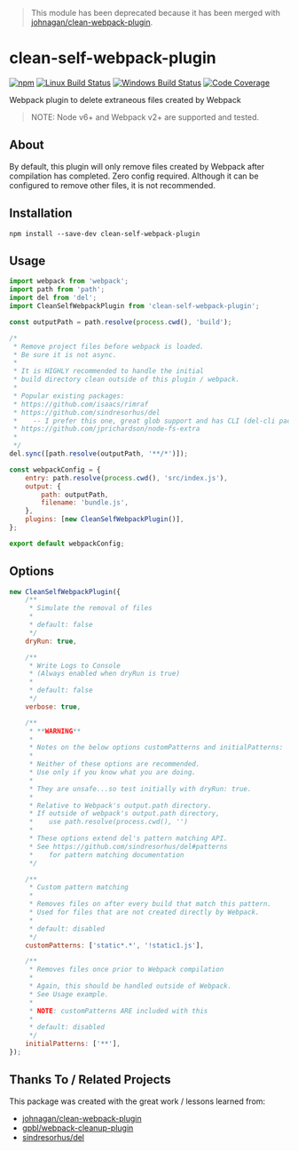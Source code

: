 > This module has been deprecated because it has been merged with [johnagan/clean-webpack-plugin](https://github.com/johnagan/clean-webpack-plugin).

# clean-self-webpack-plugin

[![npm](https://img.shields.io/npm/v/clean-self-webpack-plugin.svg?label=npm%20version)](https://www.npmjs.com/package/clean-self-webpack-plugin)
[![Linux Build Status](https://img.shields.io/circleci/project/github/chrisblossom/clean-self-webpack-plugin/master.svg?label=linux%20build)](https://circleci.com/gh/chrisblossom/clean-self-webpack-plugin/tree/master)
[![Windows Build Status](https://img.shields.io/appveyor/ci/chrisblossom/clean-self-webpack-plugin/master.svg?label=windows%20build)](https://ci.appveyor.com/project/chrisblossom/clean-self-webpack-plugin/branch/master)
[![Code Coverage](https://img.shields.io/codecov/c/github/chrisblossom/clean-self-webpack-plugin/master.svg)](https://codecov.io/gh/chrisblossom/clean-self-webpack-plugin/branch/master)

Webpack plugin to delete extraneous files created by Webpack

> NOTE: Node v6+ and Webpack v2+ are supported and tested.

## About

By default, this plugin will only remove files created by Webpack after compilation has completed.
Zero config required. Although it can be configured to remove other files, it is not recommended.

## Installation

`npm install --save-dev clean-self-webpack-plugin`

## Usage

```js
import webpack from 'webpack';
import path from 'path';
import del from 'del';
import CleanSelfWebpackPlugin from 'clean-self-webpack-plugin';

const outputPath = path.resolve(process.cwd(), 'build');

/*
 * Remove project files before webpack is loaded.
 * Be sure it is not async.
 *
 * It is HIGHLY recommended to handle the initial
 * build directory clean outside of this plugin / webpack.
 *
 * Popular existing packages:
 * https://github.com/isaacs/rimraf
 * https://github.com/sindresorhus/del
 *    -- I prefer this one, great glob support and has CLI (del-cli package)
 * https://github.com/jprichardson/node-fs-extra
 *
 */
del.sync([path.resolve(outputPath, '**/*')]);

const webpackConfig = {
    entry: path.resolve(process.cwd(), 'src/index.js'),
    output: {
        path: outputPath,
        filename: 'bundle.js',
    },
    plugins: [new CleanSelfWebpackPlugin()],
};

export default webpackConfig;
```

## Options

```js
new CleanSelfWebpackPlugin({
    /**
     * Simulate the removal of files
     *
     * default: false
     */
    dryRun: true,

    /**
     * Write Logs to Console
     * (Always enabled when dryRun is true)
     *
     * default: false
     */
    verbose: true,

    /**
     * **WARNING**
     *
     * Notes on the below options customPatterns and initialPatterns:
     *
     * Neither of these options are recommended.
     * Use only if you know what you are doing.
     *
     * They are unsafe...so test initially with dryRun: true.
     *
     * Relative to Webpack's output.path directory.
     * If outside of webpack's output.path directory,
     *    use path.resolve(process.cwd(), '')
     *
     * These options extend del's pattern matching API.
     * See https://github.com/sindresorhus/del#patterns
     *    for pattern matching documentation
     */

    /**
     * Custom pattern matching
     *
     * Removes files on after every build that match this pattern.
     * Used for files that are not created directly by Webpack.
     *
     * default: disabled
     */
    customPatterns: ['static*.*', '!static1.js'],

    /**
     * Removes files once prior to Webpack compilation
     *
     * Again, this should be handled outside of Webpack.
     * See Usage example.
     *
     * NOTE: customPatterns ARE included with this
     *
     * default: disabled
     */
    initialPatterns: ['**'],
});
```

## Thanks To / Related Projects

This package was created with the great work / lessons learned from:

-   [johnagan/clean-webpack-plugin](https://github.com/johnagan/clean-webpack-plugin)
-   [gpbl/webpack-cleanup-plugin](https://github.com/gpbl/webpack-cleanup-plugin)
-   [sindresorhus/del](https://github.com/sindresorhus/del)
